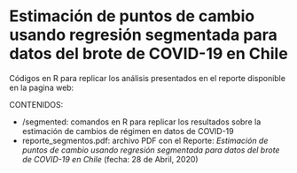 # Estimación de puntos de cambio usando regresión segmentada para datos del brote de COVID-19 en Chile

Códigos en R para replicar los análisis presentados en el reporte disponible en la pagina web:

CONTENIDOS:
- /segmented: comandos en R para replicar los resultados sobre la estimación de cambios de régimen en datos de COVID-19
- reporte_segmentos.pdf: archivo PDF con el Reporte: *Estimación de puntos de cambio usando regresión segmentada para datos del brote de COVID-19 en Chile* (fecha: 28 de Abril, 2020)
